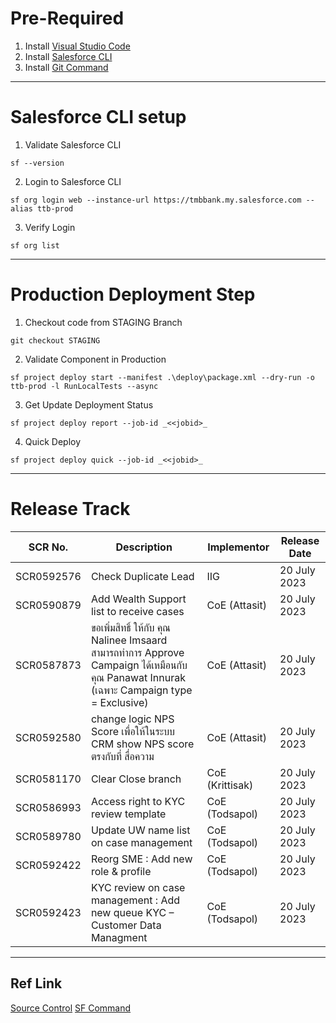 # Pre-Required
1. Install [Visual Studio Code](https://code.visualstudio.com/)
2. Install [Salesforce CLI](https://developer.salesforce.com/docs/atlas.en-us.sfdx_setup.meta/sfdx_setup/sfdx_setup_install_cli.htm#sfdx_setup_install_cli_windows)
3. Install [Git Command](https://git-scm.com/)
---
# Salesforce CLI setup
1. Validate Salesforce CLI
```
sf --version
```
2. Login to Salesforce CLI
```
sf org login web --instance-url https://tmbbank.my.salesforce.com --alias ttb-prod
```
3. Verify Login
```
sf org list
```
---
# Production Deployment Step
1. Checkout code from STAGING Branch
```
git checkout STAGING
```
2. Validate Component in Production
```
sf project deploy start --manifest .\deploy\package.xml --dry-run -o ttb-prod -l RunLocalTests --async
```
3. Get Update Deployment Status
```
sf project deploy report --job-id _<<jobid>_
```
4. Quick Deploy
```
sf project deploy quick --job-id _<<jobid>_
```
---
# Release Track
| SCR No.     | Description    | Implementor | Release Date |
| --------|---------|-------|-------|
| SCR0592576 | Check Duplicate Lead | IIG | 20 July 2023 |
| SCR0590879 | Add Wealth Support list to receive cases | CoE (Attasit) | 20 July 2023 |
| SCR0587873 | ขอเพิ่มสิทธิ์ ให้กับ คุณ Nalinee  Imsaard สามารถทำการ Approve Campaign ได้เหมือนกับคุณ Panawat Innurak (เฉพาะ Campaign type = Exclusive) | CoE (Attasit) | 20 July 2023 |
| SCR0592580 | change logic NPS Score เพื่อให้ในระบบ CRM show NPS score ตรงกับที่ สื่อความ | CoE (Attasit) | 20 July 2023 |
| SCR0581170 | Clear Close branch | CoE (Krittisak) | 20 July 2023 |
| SCR0586993 | Access right to KYC review template | CoE (Todsapol) | 20 July 2023 |
| SCR0589780 | Update UW name list on case management | CoE (Todsapol) | 20 July 2023 |
| SCR0592422 | Reorg SME : Add new role & profile | CoE (Todsapol) | 20 July 2023 |
| SCR0592423 | KYC review on case management : Add new queue KYC – Customer Data Managment | CoE (Todsapol) | 20 July 2023 |
---
## Ref Link
[Source Control](https://bitbucket.tmbbank.local:7990/projects/CRMSAL/repos/ttb-crm/browse)
[SF Command](https://developer.salesforce.com/docs/atlas.en-us.sfdx_cli_reference.meta/sfdx_cli_reference/cli_reference_top.htm)